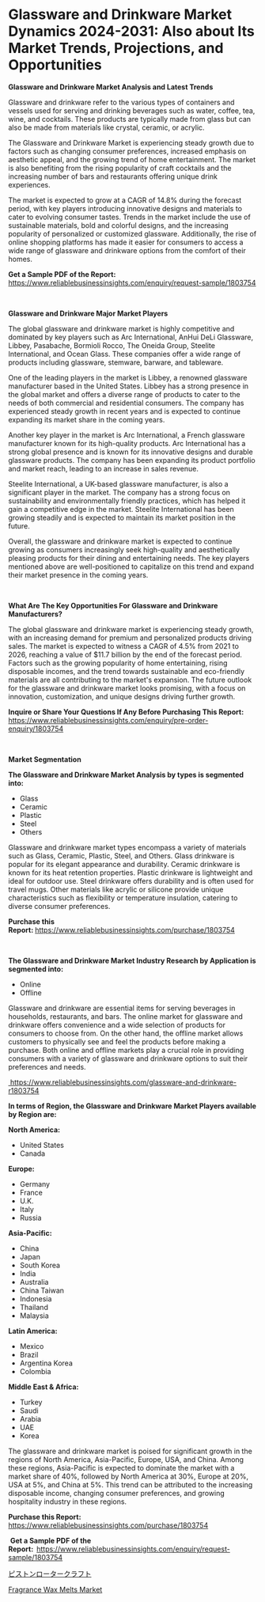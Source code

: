 <p><h1>Glassware and Drinkware Market Dynamics 2024-2031: Also about Its Market Trends, Projections, and Opportunities</h1></p><p><strong>Glassware and Drinkware Market Analysis and Latest Trends</strong></p>
<p><p>Glassware and drinkware refer to the various types of containers and vessels used for serving and drinking beverages such as water, coffee, tea, wine, and cocktails. These products are typically made from glass but can also be made from materials like crystal, ceramic, or acrylic.</p><p>The Glassware and Drinkware Market is experiencing steady growth due to factors such as changing consumer preferences, increased emphasis on aesthetic appeal, and the growing trend of home entertainment. The market is also benefiting from the rising popularity of craft cocktails and the increasing number of bars and restaurants offering unique drink experiences.</p><p>The market is expected to grow at a CAGR of 14.8% during the forecast period, with key players introducing innovative designs and materials to cater to evolving consumer tastes. Trends in the market include the use of sustainable materials, bold and colorful designs, and the increasing popularity of personalized or customized glassware. Additionally, the rise of online shopping platforms has made it easier for consumers to access a wide range of glassware and drinkware options from the comfort of their homes.</p></p>
<p><strong>Get a Sample PDF of the Report:&nbsp;</strong> <a href="https://www.reliablebusinessinsights.com/enquiry/request-sample/1803754">https://www.reliablebusinessinsights.com/enquiry/request-sample/1803754</a></p>
<p>&nbsp;</p>
<p><strong>Glassware and Drinkware Major Market Players</strong></p>
<p><p>The global glassware and drinkware market is highly competitive and dominated by key players such as Arc International, AnHui DeLi Glassware, Libbey, Pasabache, Bormioli Rocco, The Oneida Group, Steelite International, and Ocean Glass. These companies offer a wide range of products including glassware, stemware, barware, and tableware.</p><p>One of the leading players in the market is Libbey, a renowned glassware manufacturer based in the United States. Libbey has a strong presence in the global market and offers a diverse range of products to cater to the needs of both commercial and residential consumers. The company has experienced steady growth in recent years and is expected to continue expanding its market share in the coming years.</p><p>Another key player in the market is Arc International, a French glassware manufacturer known for its high-quality products. Arc International has a strong global presence and is known for its innovative designs and durable glassware products. The company has been expanding its product portfolio and market reach, leading to an increase in sales revenue.</p><p>Steelite International, a UK-based glassware manufacturer, is also a significant player in the market. The company has a strong focus on sustainability and environmentally friendly practices, which has helped it gain a competitive edge in the market. Steelite International has been growing steadily and is expected to maintain its market position in the future.</p><p>Overall, the glassware and drinkware market is expected to continue growing as consumers increasingly seek high-quality and aesthetically pleasing products for their dining and entertaining needs. The key players mentioned above are well-positioned to capitalize on this trend and expand their market presence in the coming years.</p></p>
<p>&nbsp;</p>
<p><strong>What Are The Key Opportunities For Glassware and Drinkware Manufacturers?</strong></p>
<p><p>The global glassware and drinkware market is experiencing steady growth, with an increasing demand for premium and personalized products driving sales. The market is expected to witness a CAGR of 4.5% from 2021 to 2026, reaching a value of $11.7 billion by the end of the forecast period. Factors such as the growing popularity of home entertaining, rising disposable incomes, and the trend towards sustainable and eco-friendly materials are all contributing to the market's expansion. The future outlook for the glassware and drinkware market looks promising, with a focus on innovation, customization, and unique designs driving further growth.</p></p>
<p><strong>Inquire or Share Your Questions If Any Before Purchasing This Report:</strong> <a href="https://www.reliablebusinessinsights.com/enquiry/pre-order-enquiry/1803754">https://www.reliablebusinessinsights.com/enquiry/pre-order-enquiry/1803754</a></p>
<p>&nbsp;</p>
<p><strong>Market Segmentation</strong></p>
<p><strong>The Glassware and Drinkware Market Analysis by types is segmented into:</strong></p>
<p><ul><li>Glass</li><li>Ceramic</li><li>Plastic</li><li>Steel</li><li>Others</li></ul></p>
<p><p>Glassware and drinkware market types encompass a variety of materials such as Glass, Ceramic, Plastic, Steel, and Others. Glass drinkware is popular for its elegant appearance and durability. Ceramic drinkware is known for its heat retention properties. Plastic drinkware is lightweight and ideal for outdoor use. Steel drinkware offers durability and is often used for travel mugs. Other materials like acrylic or silicone provide unique characteristics such as flexibility or temperature insulation, catering to diverse consumer preferences.</p></p>
<p><strong>Purchase this Report:&nbsp;</strong><a href="https://www.reliablebusinessinsights.com/purchase/1803754">https://www.reliablebusinessinsights.com/purchase/1803754</a></p>
<p>&nbsp;</p>
<p><strong>The Glassware and Drinkware Market Industry Research by Application is segmented into:</strong></p>
<p><ul><li>Online</li><li>Offline</li></ul></p>
<p><p>Glassware and drinkware are essential items for serving beverages in households, restaurants, and bars. The online market for glassware and drinkware offers convenience and a wide selection of products for consumers to choose from. On the other hand, the offline market allows customers to physically see and feel the products before making a purchase. Both online and offline markets play a crucial role in providing consumers with a variety of glassware and drinkware options to suit their preferences and needs.</p></p>
<p><a href="https://www.reliablebusinessinsights.com/glassware-and-drinkware-r1803754">&nbsp;https://www.reliablebusinessinsights.com/glassware-and-drinkware-r1803754</a></p>
<p><strong>In terms of Region, the Glassware and Drinkware Market Players available by Region are:</strong></p>
<p>
    <p> <strong> North America: </strong>
        <ul>
            <li>United States</li>
            <li>Canada</li>
        </ul>
        </p> 
    <p> <strong> Europe: </strong>
        <ul>
            <li>Germany</li>
            <li>France</li>
            <li>U.K.</li>
            <li>Italy</li>
            <li>Russia</li>
        </ul>
        </p> 
    <p> <strong> Asia-Pacific: </strong>
        <ul>
            <li>China</li>
            <li>Japan</li>
            <li>South Korea</li>
            <li>India</li>
            <li>Australia</li>
            <li>China Taiwan</li>
            <li>Indonesia</li>
            <li>Thailand</li>
            <li>Malaysia</li>
        </ul>
        </p> 
    <p> <strong> Latin America: </strong>
        <ul>
            <li>Mexico</li>
            <li>Brazil</li>
            <li>Argentina Korea</li>
            <li>Colombia</li>
        </ul>
        </p> 
    <p> <strong> Middle East & Africa: </strong>
        <ul>
            <li>Turkey</li>
            <li>Saudi</li>
            <li>Arabia</li>
            <li>UAE</li>
            <li>Korea</li>
        </ul>
    </p>
    </p>
<p><p>The glassware and drinkware market is poised for significant growth in the regions of North America, Asia-Pacific, Europe, USA, and China. Among these regions, Asia-Pacific is expected to dominate the market with a market share of 40%, followed by North America at 30%, Europe at 20%, USA at 5%, and China at 5%. This trend can be attributed to the increasing disposable income, changing consumer preferences, and growing hospitality industry in these regions.</p></p>
<p><strong>Purchase this Report: </strong><a href="https://www.reliablebusinessinsights.com/purchase/1803754">https://www.reliablebusinessinsights.com/purchase/1803754</a></p>
<p>&nbsp;<strong>Get a Sample PDF of the Report:&nbsp;&nbsp;</strong><a href="https://www.reliablebusinessinsights.com/enquiry/request-sample/1803754">https://www.reliablebusinessinsights.com/enquiry/request-sample/1803754</a></p>
<p><strong></strong></p>
<p><p><a href="https://medium.com/@kelscdowell78456/%E3%83%94%E3%82%B9%E3%83%88%E3%83%B3%E3%83%AD%E3%83%BC%E3%82%BF%E3%83%BC%E8%88%AA%E7%A9%BA%E6%A9%9F%E5%B8%82%E5%A0%B4%E3%81%AE%E8%A6%8F%E6%A8%A1-%E3%82%B7%E3%82%A7%E3%82%A2-%E3%83%88%E3%83%AC%E3%83%B3%E3%83%89%E5%88%86%E6%9E%90%E3%83%AC%E3%83%9D%E3%83%BC%E3%83%88%E3%82%92-%E8%A3%BD%E5%93%81-%E3%82%B7%E3%83%B3%E3%82%B0%E3%83%AB%E3%82%A8%E3%83%B3%E3%82%B8%E3%83%B3%E3%83%AD%E3%83%BC%E3%82%BF%E3%83%BC%E8%88%AA%E7%A9%BA%E6%A9%9F-%E3%83%9E%E3%83%AB%E3%83%81%E3%82%A8%E3%83%B3%E3%82%B8%E3%83%B3%E3%83%AD%E3%83%BC%E3%82%BF%E3%83%BC%E8%88%AA%E7%A9%BA%E6%A9%9F-%E5%88%A5-%E3%81%8A%E3%82%88%E3%81%B3%E3%82%BB%E3%82%B0%E3%83%A1%E3%83%B3%E3%83%88%E4%BA%88%E6%B8%AC2024%E5%B9%B4-2031%E5%B9%B4-3b1ddd47ae68">ピストンロータークラフト</a></p><p><a href="https://github.com/mancsybtousav/Market-Research-Report-List-3/blob/main/fragrance-wax-melts-market.md">Fragrance Wax Melts Market</a></p></p>